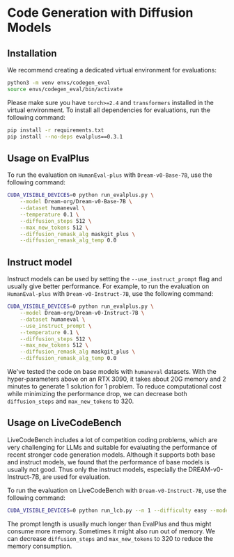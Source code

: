# Code Generation with Diffusion Models

## Installation

We recommend creating a dedicated virtual environment for evaluations:
```bash
python3 -m venv envs/codegen_eval
source envs/codegen_eval/bin/activate
```

Please make sure you have `torch>=2.4` and `transformers` installed in the virtual environment. To install all dependencies for evaluations, run the following command:
```bash
pip install -r requirements.txt
pip install --no-deps evalplus==0.3.1
```

## Usage on EvalPlus

To run the evaluation on `HumanEval-plus` with `Dream-v0-Base-7B`, use the following command:
```bash
CUDA_VISIBLE_DEVICES=0 python run_evalplus.py \
    --model Dream-org/Dream-v0-Base-7B \
    --dataset humaneval \
    --temperature 0.1 \
    --diffusion_steps 512 \
    --max_new_tokens 512 \
    --diffusion_remask_alg maskgit_plus \
    --diffusion_remask_alg_temp 0.0
```

## Instruct model

Instruct models can be used by setting the `--use_instruct_prompt` flag and usually give better performance. For example, to run the evaluation on `HumanEval-plus` with `Dream-v0-Instruct-7B`, use the following command:

```bash
CUDA_VISIBLE_DEVICES=0 python run_evalplus.py \
    --model Dream-org/Dream-v0-Instruct-7B \
    --dataset humaneval \
    --use_instruct_prompt \
    --temperature 0.1 \
    --diffusion_steps 512 \
    --max_new_tokens 512 \
    --diffusion_remask_alg maskgit_plus \
    --diffusion_remask_alg_temp 0.0
```

We've tested the code on base models with `humaneval` datasets. With the hyper-parameters above on an RTX 3090, it takes about 20G memory and 2 minutes to generate 1 solution for 1 problem. To reduce computational cost while minimizing the performance drop, we can decrease both `diffusion_steps` and `max_new_tokens` to 320.

## Usage on LiveCodeBench

LiveCodeBench includes a lot of competition coding problems, which are very challenging for LLMs and suitable for evaluating the performance of recent stronger code generation models. Although it supports both base and instruct models, we found that the performance of base models is usually not good. Thus only the instruct models, especially the DREAM-v0-Instruct-7B, are used for evaluation.

To run the evaluation on LiveCodeBench with `Dream-v0-Instruct-7B`, use the following command:

```bash
CUDA_VISIBLE_DEVICES=0 python run_lcb.py --n 1 --difficulty easy --model Dream-org/Dream-v0-Instruct-7B --use_instruct_prompt --diffusion_steps 512 --max_new_tokens 512 --evaluate --diffusion_remask_alg maskgit_plus --temperature 0.1 --use_cache
```

The prompt length is usually much longer than EvalPlus and thus might consume more memory. Sometimes it might also run out of memory. We can decrease `diffusion_steps` and `max_new_tokens` to 320 to reduce the memory consumption.
